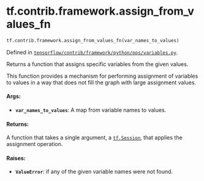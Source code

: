 <div itemscope itemtype="http://developers.google.com/ReferenceObject">
<meta itemprop="name" content="tf.contrib.framework.assign_from_values_fn" />
<meta itemprop="path" content="Stable" />
</div>

# tf.contrib.framework.assign_from_values_fn

``` python
tf.contrib.framework.assign_from_values_fn(var_names_to_values)
```



Defined in [`tensorflow/contrib/framework/python/ops/variables.py`](https://www.tensorflow.org/code/tensorflow/contrib/framework/python/ops/variables.py).

Returns a function that assigns specific variables from the given values.

This function provides a mechanism for performing assignment of variables
to values in a way that does not fill the graph with large assignment values.

#### Args:

* <b>`var_names_to_values`</b>: A map from variable names to values.


#### Returns:

A function that takes a single argument, a <a href="../../../tf/Session.md"><code>tf.Session</code></a>, that applies the
assignment operation.


#### Raises:

* <b>`ValueError`</b>: if any of the given variable names were not found.